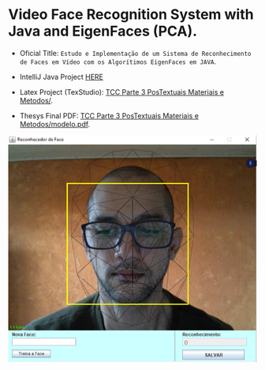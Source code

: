 # Video Face Recognition System with Java and EigenFaces (PCA).

* Oficial Title: `Estudo e Implementação de um Sistema de Reconhecimento de Faces em Vídeo com os Algorítimos EigenFaces em JAVA`.

* IntelliJ Java Project [HERE](https://github.com/sugaith/mono_rfv_thiago/tree/master/SRFVMono_thiago_intelliJ)

* Latex Project (TexStudio): [TCC Parte 3 PosTextuais Materiais e Metodos/](https://github.com/sugaith/mono_rfv_thiago/tree/master/TCC%20Parte%203%20PosTextuais%20Materiais%20e%20Metodos).

* Thesys Final PDF: [TCC Parte 3 PosTextuais Materiais e Metodos/modelo.pdf](https://github.com/sugaith/mono_rfv_thiago/blob/master/TCC%20Parte%203%20PosTextuais%20Materiais%20e%20Metodos/modelo.pdf).

![Face Recog print](https://github.com/sugaith/mono_rfv_thiago/blob/master/print.png)
